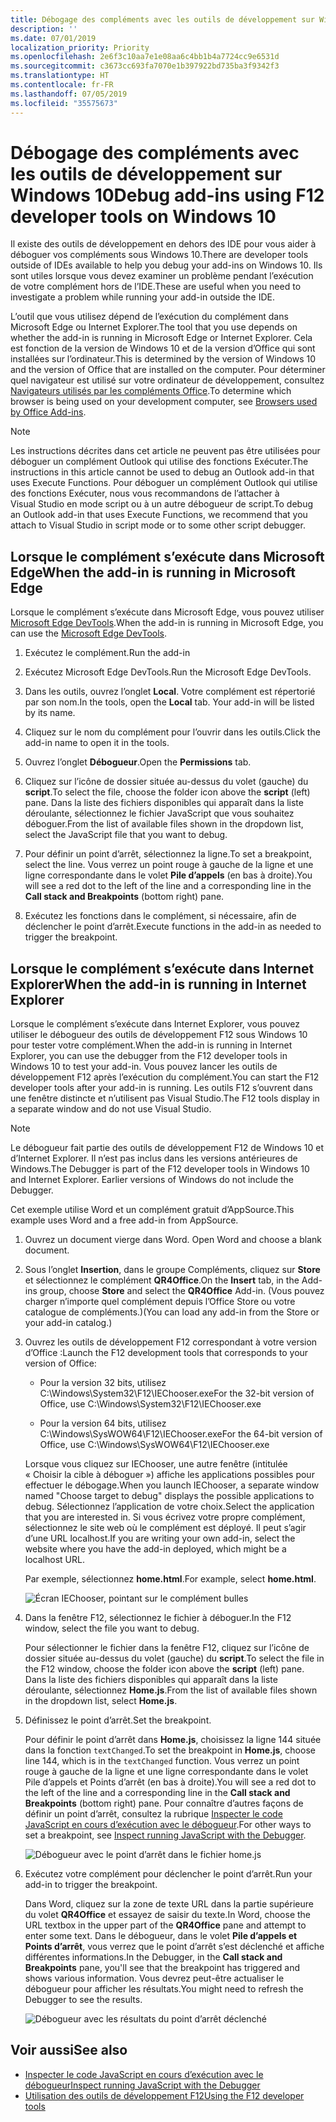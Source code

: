 ```yaml
---
title: Débogage des compléments avec les outils de développement sur Windows 10
description: ''
ms.date: 07/01/2019
localization_priority: Priority
ms.openlocfilehash: 2e6f3c10aa7e1e08aa6c4bb1b4a7724cc9e6531d
ms.sourcegitcommit: c3673cc693fa7070e1b397922bd735ba3f9342f3
ms.translationtype: HT
ms.contentlocale: fr-FR
ms.lasthandoff: 07/05/2019
ms.locfileid: "35575673"
---
```

# <a name="debug-add-ins-using-developer-tools-on-windows-10"></a><span data-ttu-id="db6d2-102">Débogage des compléments avec les outils de développement sur Windows 10</span><span class="sxs-lookup"><span data-stu-id="db6d2-102">Debug add-ins using F12 developer tools on Windows 10</span></span>

<span data-ttu-id="db6d2-103">Il existe des outils de développement en dehors des IDE pour vous aider à déboguer vos compléments sous Windows 10.</span><span class="sxs-lookup"><span data-stu-id="db6d2-103">There are developer tools outside of IDEs available to help you debug your add-ins on Windows 10.</span></span> <span data-ttu-id="db6d2-104">Ils sont utiles lorsque vous devez examiner un problème pendant l’exécution de votre complément hors de l’IDE.</span><span class="sxs-lookup"><span data-stu-id="db6d2-104">These are useful when you need to investigate a problem while running your add-in outside the IDE.</span></span>

<span data-ttu-id="db6d2-105">L’outil que vous utilisez dépend de l’exécution du complément dans Microsoft Edge ou Internet Explorer.</span><span class="sxs-lookup"><span data-stu-id="db6d2-105">The tool that you use depends on whether the add-in is running in Microsoft Edge or Internet Explorer.</span></span> <span data-ttu-id="db6d2-106">Cela est fonction de la version de Windows 10 et de la version d’Office qui sont installées sur l’ordinateur.</span><span class="sxs-lookup"><span data-stu-id="db6d2-106">This is determined by the version of Windows 10 and the version of Office that are installed on the computer.</span></span> <span data-ttu-id="db6d2-107">Pour déterminer quel navigateur est utilisé sur votre ordinateur de développement, consultez [Navigateurs utilisés par les compléments Office](../concepts/browsers-used-by-office-web-add-ins.md).</span><span class="sxs-lookup"><span data-stu-id="db6d2-107">To determine which browser is being used on your development computer, see [Browsers used by Office Add-ins](../concepts/browsers-used-by-office-web-add-ins.md).</span></span> 


> [!NOTE]
> <span data-ttu-id="db6d2-108">Les instructions décrites dans cet article ne peuvent pas être utilisées pour déboguer un complément Outlook qui utilise des fonctions Exécuter.</span><span class="sxs-lookup"><span data-stu-id="db6d2-108">The instructions in this article cannot be used to debug an Outlook add-in that uses Execute Functions.</span></span> <span data-ttu-id="db6d2-109">Pour déboguer un complément Outlook qui utilise des fonctions Exécuter, nous vous recommandons de l’attacher à Visual Studio en mode script ou à un autre débogueur de script.</span><span class="sxs-lookup"><span data-stu-id="db6d2-109">To debug an Outlook add-in that uses Execute Functions, we recommend that you attach to Visual Studio in script mode or to some other script debugger.</span></span>

## <a name="when-the-add-in-is-running-in-microsoft-edge"></a><span data-ttu-id="db6d2-110">Lorsque le complément s’exécute dans Microsoft Edge</span><span class="sxs-lookup"><span data-stu-id="db6d2-110">When the add-in is running in Microsoft Edge</span></span>

<span data-ttu-id="db6d2-111">Lorsque le complément s’exécute dans Microsoft Edge, vous pouvez utiliser [Microsoft Edge DevTools](https://www.microsoft.com/p/microsoft-edge-devtools-preview/9mzbfrmz0mnj?activetab=pivot%3Aoverviewtab).</span><span class="sxs-lookup"><span data-stu-id="db6d2-111">When the add-in is running in Microsoft Edge, you can use the [Microsoft Edge DevTools](https://www.microsoft.com/p/microsoft-edge-devtools-preview/9mzbfrmz0mnj?activetab=pivot%3Aoverviewtab).</span></span> 

1. <span data-ttu-id="db6d2-112">Exécutez le complément.</span><span class="sxs-lookup"><span data-stu-id="db6d2-112">Run the add-in</span></span> 

2. <span data-ttu-id="db6d2-113">Exécutez Microsoft Edge DevTools.</span><span class="sxs-lookup"><span data-stu-id="db6d2-113">Run the Microsoft Edge DevTools.</span></span>

3. <span data-ttu-id="db6d2-114">Dans les outils, ouvrez l’onglet **Local**. Votre complément est répertorié par son nom.</span><span class="sxs-lookup"><span data-stu-id="db6d2-114">In the tools, open the **Local** tab. Your add-in will be listed by its name.</span></span>

4. <span data-ttu-id="db6d2-115">Cliquez sur le nom du complément pour l’ouvrir dans les outils.</span><span class="sxs-lookup"><span data-stu-id="db6d2-115">Click the add-in name to open it in the tools.</span></span>

5. <span data-ttu-id="db6d2-116">Ouvrez l’onglet **Débogueur**.</span><span class="sxs-lookup"><span data-stu-id="db6d2-116">Open the **Permissions** tab.</span></span> 

6. <span data-ttu-id="db6d2-117">Cliquez sur l’icône de dossier située au-dessus du volet (gauche) du **script**.</span><span class="sxs-lookup"><span data-stu-id="db6d2-117">To select the file, choose the folder icon above the  **script** (left) pane.</span></span> <span data-ttu-id="db6d2-118">Dans la liste des fichiers disponibles qui apparaît dans la liste déroulante, sélectionnez le fichier JavaScript que vous souhaitez déboguer.</span><span class="sxs-lookup"><span data-stu-id="db6d2-118">From the list of available files shown in the dropdown list, select the JavaScript file that you want to debug.</span></span>

7. <span data-ttu-id="db6d2-119">Pour définir un point d’arrêt, sélectionnez la ligne.</span><span class="sxs-lookup"><span data-stu-id="db6d2-119">To set a breakpoint, select the line.</span></span> <span data-ttu-id="db6d2-120">Vous verrez un point rouge à gauche de la ligne et une ligne correspondante dans le volet **Pile d’appels** (en bas à droite).</span><span class="sxs-lookup"><span data-stu-id="db6d2-120">You will see a red dot to the left of the line and a corresponding line in the **Call stack and Breakpoints** (bottom right) pane.</span></span>

8. <span data-ttu-id="db6d2-121">Exécutez les fonctions dans le complément, si nécessaire, afin de déclencher le point d’arrêt.</span><span class="sxs-lookup"><span data-stu-id="db6d2-121">Execute functions in the add-in as needed to trigger the breakpoint.</span></span>

## <a name="when-the-add-in-is-running-in-internet-explorer"></a><span data-ttu-id="db6d2-122">Lorsque le complément s’exécute dans Internet Explorer</span><span class="sxs-lookup"><span data-stu-id="db6d2-122">When the add-in is running in Internet Explorer</span></span>

<span data-ttu-id="db6d2-123">Lorsque le complément s’exécute dans Internet Explorer, vous pouvez utiliser le débogueur des outils de développement F12 sous Windows 10 pour tester votre complément.</span><span class="sxs-lookup"><span data-stu-id="db6d2-123">When the add-in is running in Internet Explorer, you can use the debugger from the F12 developer tools in Windows 10 to test your add-in.</span></span> <span data-ttu-id="db6d2-124">Vous pouvez lancer les outils de développement F12 après l’exécution du complément.</span><span class="sxs-lookup"><span data-stu-id="db6d2-124">You can start the F12 developer tools after your add-in is running.</span></span> <span data-ttu-id="db6d2-125">Les outils F12 s’ouvrent dans une fenêtre distincte et n’utilisent pas Visual Studio.</span><span class="sxs-lookup"><span data-stu-id="db6d2-125">The F12 tools display in a separate window and do not use Visual Studio.</span></span>

> [!NOTE]
> <span data-ttu-id="db6d2-p107">Le débogueur fait partie des outils de développement F12 de Windows 10 et d’Internet Explorer. Il n’est pas inclus dans les versions antérieures de Windows.</span><span class="sxs-lookup"><span data-stu-id="db6d2-p107">The Debugger is part of the F12 developer tools in Windows 10 and Internet Explorer. Earlier versions of Windows do not include the Debugger.</span></span> 

<span data-ttu-id="db6d2-128">Cet exemple utilise Word et un complément gratuit d’AppSource.</span><span class="sxs-lookup"><span data-stu-id="db6d2-128">This example uses Word and a free add-in from AppSource.</span></span>

1. <span data-ttu-id="db6d2-129">Ouvrez un document vierge dans Word. </span><span class="sxs-lookup"><span data-stu-id="db6d2-129">Open Word and choose a blank document.</span></span> 
    
2. <span data-ttu-id="db6d2-130">Sous l’onglet **Insertion**, dans le groupe Compléments, cliquez sur **Store** et sélectionnez le complément **QR4Office**.</span><span class="sxs-lookup"><span data-stu-id="db6d2-130">On the **Insert** tab, in the Add-ins group, choose **Store** and select the **QR4Office** Add-in.</span></span> <span data-ttu-id="db6d2-131">(Vous pouvez charger n’importe quel complément depuis l’Office Store ou votre catalogue de compléments.)</span><span class="sxs-lookup"><span data-stu-id="db6d2-131">(You can load any add-in from the Store or your add-in catalog.)</span></span>
    
3. <span data-ttu-id="db6d2-132">Ouvrez les outils de développement F12 correspondant à votre version d’Office :</span><span class="sxs-lookup"><span data-stu-id="db6d2-132">Launch the F12 development tools that corresponds to your version of Office:</span></span>
    
   - <span data-ttu-id="db6d2-133">Pour la version 32 bits, utilisez C:\Windows\System32\F12\IEChooser.exe</span><span class="sxs-lookup"><span data-stu-id="db6d2-133">For the 32-bit version of Office, use C:\Windows\System32\F12\IEChooser.exe</span></span>
    
   - <span data-ttu-id="db6d2-134">Pour la version 64 bits, utilisez C:\Windows\SysWOW64\F12\IEChooser.exe</span><span class="sxs-lookup"><span data-stu-id="db6d2-134">For the 64-bit version of Office, use C:\Windows\SysWOW64\F12\IEChooser.exe</span></span>
    
   <span data-ttu-id="db6d2-135">Lorsque vous cliquez sur IEChooser, une autre fenêtre (intitulée « Choisir la cible à déboguer ») affiche les applications possibles pour effectuer le débogage.</span><span class="sxs-lookup"><span data-stu-id="db6d2-135">When you launch IEChooser, a separate window named "Choose target to debug" displays the possible applications to debug.</span></span> <span data-ttu-id="db6d2-136">Sélectionnez l’application de votre choix.</span><span class="sxs-lookup"><span data-stu-id="db6d2-136">Select the application that you are interested in.</span></span> <span data-ttu-id="db6d2-137">Si vous écrivez votre propre complément, sélectionnez le site web où le complément est déployé. Il peut s’agir d’une URL localhost.</span><span class="sxs-lookup"><span data-stu-id="db6d2-137">If you are writing your own add-in, select the website where you have the add-in deployed, which might be a localhost URL.</span></span> 
    
   <span data-ttu-id="db6d2-138">Par exemple, sélectionnez **home.html**.</span><span class="sxs-lookup"><span data-stu-id="db6d2-138">For example, select **home.html**.</span></span> 
    
   ![Écran IEChooser, pointant sur le complément bulles](../images/choose-target-to-debug.png)

4. <span data-ttu-id="db6d2-140">Dans la fenêtre F12, sélectionnez le fichier à déboguer.</span><span class="sxs-lookup"><span data-stu-id="db6d2-140">In the F12 window, select the file you want to debug.</span></span>
    
   <span data-ttu-id="db6d2-141">Pour sélectionner le fichier dans la fenêtre F12, cliquez sur l’icône de dossier située au-dessus du volet (gauche) du **script**.</span><span class="sxs-lookup"><span data-stu-id="db6d2-141">To select the file in the F12 window, choose the folder icon above the **script** (left) pane.</span></span> <span data-ttu-id="db6d2-142">Dans la liste des fichiers disponibles qui apparaît dans la liste déroulante, sélectionnez **Home.js**.</span><span class="sxs-lookup"><span data-stu-id="db6d2-142">From the list of available files shown in the dropdown list, select **Home.js**.</span></span>
    
5. <span data-ttu-id="db6d2-143">Définissez le point d’arrêt.</span><span class="sxs-lookup"><span data-stu-id="db6d2-143">Set the breakpoint.</span></span>
    
   <span data-ttu-id="db6d2-144">Pour définir le point d’arrêt dans **Home.js**, choisissez la ligne 144 située dans la fonction `textChanged`.</span><span class="sxs-lookup"><span data-stu-id="db6d2-144">To set the breakpoint in **Home.js**, choose line 144, which is in the  `textChanged` function.</span></span> <span data-ttu-id="db6d2-145">Vous verrez un point rouge à gauche de la ligne et une ligne correspondante dans le volet Pile d’appels et Points d’arrêt (en bas à droite).</span><span class="sxs-lookup"><span data-stu-id="db6d2-145">You will see a red dot to the left of the line and a corresponding line in the **Call stack and Breakpoints** (bottom right) pane.</span></span> <span data-ttu-id="db6d2-146">Pour connaître d’autres façons de définir un point d’arrêt, consultez la rubrique [Inspecter le code JavaScript en cours d’exécution avec le débogueur](/previous-versions/windows/internet-explorer/ie-developer/samples/dn255007(v=vs.85)).</span><span class="sxs-lookup"><span data-stu-id="db6d2-146">For other ways to set a breakpoint, see [Inspect running JavaScript with the Debugger](/previous-versions/windows/internet-explorer/ie-developer/samples/dn255007(v=vs.85)).</span></span> 
    
   ![Débogueur avec le point d’arrêt dans le fichier home.js](../images/debugger-home-js-02.png)

6. <span data-ttu-id="db6d2-148">Exécutez votre complément pour déclencher le point d’arrêt.</span><span class="sxs-lookup"><span data-stu-id="db6d2-148">Run your add-in to trigger the breakpoint.</span></span>
    
   <span data-ttu-id="db6d2-149">Dans Word, cliquez sur la zone de texte URL dans la partie supérieure du volet **QR4Office** et essayez de saisir du texte.</span><span class="sxs-lookup"><span data-stu-id="db6d2-149">In Word, choose the URL textbox in the upper part of the **QR4Office** pane and attempt to enter some text.</span></span> <span data-ttu-id="db6d2-150">Dans le débogueur, dans le volet **Pile d’appels et Points d’arrêt**, vous verrez que le point d’arrêt s’est déclenché et affiche différentes informations.</span><span class="sxs-lookup"><span data-stu-id="db6d2-150">In the Debugger, in the **Call stack and Breakpoints** pane, you'll see that the breakpoint has triggered and shows various information.</span></span> <span data-ttu-id="db6d2-151">Vous devrez peut-être actualiser le débogueur pour afficher les résultats.</span><span class="sxs-lookup"><span data-stu-id="db6d2-151">You might need to refresh the Debugger to see the results.</span></span>
    
   ![Débogueur avec les résultats du point d’arrêt déclenché](../images/debugger-home-js-01.png)


## <a name="see-also"></a><span data-ttu-id="db6d2-153">Voir aussi</span><span class="sxs-lookup"><span data-stu-id="db6d2-153">See also</span></span>

- <span data-ttu-id="db6d2-154">[Inspecter le code JavaScript en cours d’exécution avec le débogueur](/previous-versions/windows/internet-explorer/ie-developer/samples/dn255007(v=vs.85))</span><span class="sxs-lookup"><span data-stu-id="db6d2-154">[Inspect running JavaScript with the Debugger](/previous-versions/windows/internet-explorer/ie-developer/samples/dn255007(v=vs.85))</span></span>
- <span data-ttu-id="db6d2-155">[Utilisation des outils de développement F12](/previous-versions/windows/internet-explorer/ie-developer/samples/bg182326(v=vs.85))</span><span class="sxs-lookup"><span data-stu-id="db6d2-155">[Using the F12 developer tools](/previous-versions/windows/internet-explorer/ie-developer/samples/bg182326(v=vs.85))</span></span>
